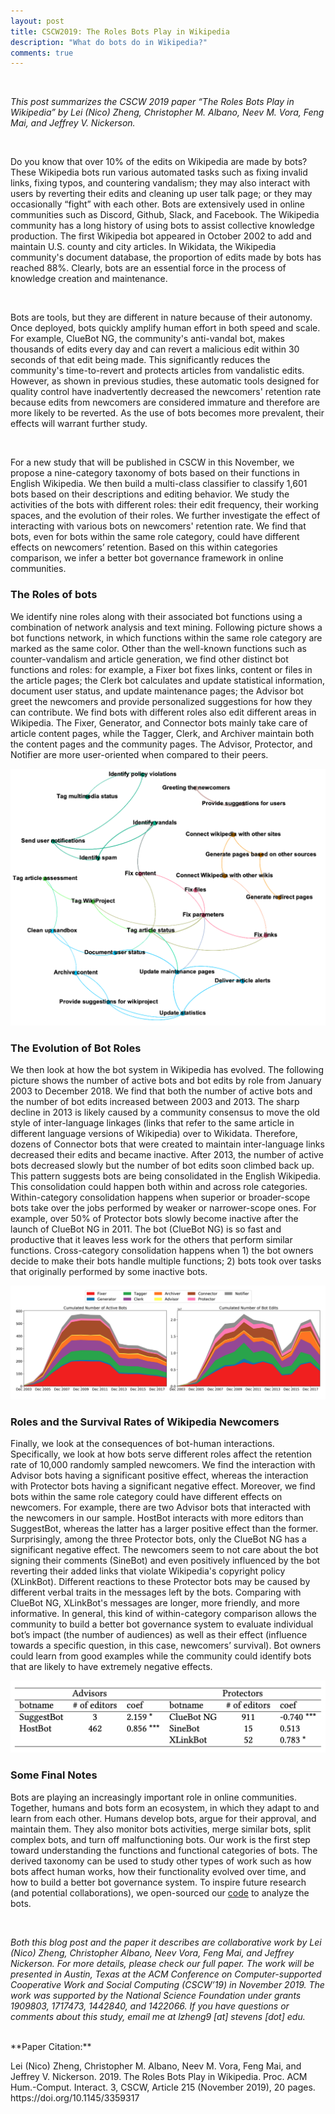 ```yaml
---
layout: post
title: CSCW2019: The Roles Bots Play in Wikipedia
description: "What do bots do in Wikipedia?"
comments: true
---
```

<br>
<p><i>This post summarizes the CSCW 2019 paper “The Roles Bots Play in Wikipedia” by Lei (Nico) Zheng, Christopher M. Albano, Neev M. Vora, Feng Mai, and Jeffrey V. Nickerson.</i></p>

<br>
<p>Do you know that over 10% of the edits on Wikipedia are made by bots? These Wikipedia bots run various automated tasks such as fixing invalid links, fixing typos, and countering vandalism; they may also interact with users by reverting their edits and cleaning up user talk page; or they may occasionally “fight” with each other. Bots are extensively used in online communities such as Discord, Github, Slack, and Facebook. The Wikipedia community has a long history of using bots to assist collective knowledge production. The first Wikipedia bot appeared in October 2002 to add and maintain U.S. county and city articles. In Wikidata, the Wikipedia community's document database, the proportion of edits made by bots has reached 88%. Clearly, bots are an essential force in the process of knowledge creation and maintenance.</p>

<br>
<p>Bots are tools, but they are different in nature because of their autonomy. Once deployed, bots quickly amplify human effort in both speed and scale. For example, ClueBot NG, the community's anti-vandal bot, makes thousands of edits every day and can revert a malicious edit within 30 seconds of that edit being made. This significantly reduces the community's time-to-revert and protects articles from vandalistic edits. However, as shown in previous studies, these automatic tools designed for quality control have inadvertently decreased the newcomers' retention rate because edits from newcomers are considered immature and therefore are more likely to be reverted. As the use of bots becomes more prevalent, their effects will warrant further study.</p>

<br>
<p>For a new study that will be published in CSCW in this November, we propose a nine-category taxonomy of bots based on their functions in English Wikipedia. We then build a multi-class classifier to classify 1,601 bots based on their descriptions and editing behavior. We study the activities of the bots with different roles: their edit frequency, their working spaces, and the evolution of their roles. We further investigate the effect of interacting with various bots on newcomers' retention rate. We find that bots, even for bots within the same role category, could have different effects on newcomers’ retention. Based on this within categories comparison, we infer a better bot governance framework in online communities.</p>



### The Roles of bots
<p>We identify nine roles along with their associated bot functions using a combination of network analysis and text mining. Following picture shows a bot functions network, in which functions within the same role category are marked as the same color. Other than the well-known functions such as counter-vandalism and article generation, we find other distinct bot functions and roles: for example, a Fixer bot fixes links, content or files in the article pages; the Clerk bot calculates and update statistical information, document user status, and update maintenance pages; the Advisor bot greet the newcomers and provide personalized suggestions for how they can contribute. We find bots with different roles also edit different areas in Wikipedia. The Fixer, Generator, and Connector bots mainly take care of article content pages, while the Tagger, Clerk, and Archiver maintain both the content pages and the community pages. The Advisor, Protector, and Notifier are more user-oriented when compared to their peers.</p>

![A bot functions network](https://github.com/Nicozheng/nicozheng.github.io/blob/master/images/bots_taxonomy/bot_functions.png?raw=true)

### The Evolution of Bot Roles
<p>We then look at how the bot system in Wikipedia has evolved. The following picture shows the number of active bots and bot edits by role from January 2003 to December 2018. We find that both the number of active bots and the number of bot edits increased between 2003 and 2013. The sharp decline in 2013 is likely caused by a community consensus to move the old style of inter-language linkages (links that refer to the same article in different language versions of Wikipedia) over to Wikidata. Therefore, dozens of Connector bots that were created to maintain inter-language links decreased their edits and became inactive. After 2013, the number of active bots decreased slowly but the number of bot edits soon climbed back up. This pattern suggests bots are being consolidated in the English Wikipedia. This consolidation could happen both within and across role categories. Within-category consolidation happens when superior or broader-scope bots take over the jobs performed by weaker or narrower-scope ones. For example, over 50% of Protector bots slowly become inactive after the launch of ClueBot NG in 2011. The bot (ClueBot NG) is so fast and productive that it leaves less work for the others that perform similar functions. Cross-category consolidation happens when 1) the bot owners decide to make their bots handle multiple functions; 2) bots took over tasks that originally performed by some inactive bots.</p>

![Number of Active Bots (left) and Bot Edits (right) by Role](https://github.com/Nicozheng/nicozheng.github.io/blob/master/images/bots_taxonomy/image-evolve.png?raw=true)


### Roles and the Survival Rates of Wikipedia Newcomers
<p>Finally, we look at the consequences of bot-human interactions. Specifically, we look at how bots serve different roles affect the retention rate of 10,000 randomly sampled newcomers. We find the interaction with Advisor bots having a significant positive effect, whereas the interaction with Protector bots having a significant negative effect. Moreover, we find bots within the same role category could have different effects on newcomers. For example, there are two Advisor bots that interacted with the newcomers in our sample. HostBot interacts with more editors than SuggestBot, whereas the latter has a larger positive effect than the former. Surprisingly, among the three Protector bots, only the ClueBot NG has a significant negative effect. The newcomers seem to not care about the bot signing their comments (SineBot) and even positively influenced by the bot reverting their added links that violate Wikipedia's copyright policy (XLinkBot). Different reactions to these Protector bots may be caused by different verbal traits in the messages left by the bots. Comparing with ClueBot NG, XLinkBot's messages are longer, more friendly, and more informative. In general, this kind of within-category comparison allows the community to build a better bot governance system to evaluate individual bot’s impact (the number of audiences) as well as their effect (influence towards a specific question, in this case, newcomers’ survival). Bot owners could learn from good examples while the community could identify bots that are likely to have extremely negative effects.</p>

![Coefficient of Bot effect on Newcomers' Survival Rate](https://github.com/Nicozheng/nicozheng.github.io/blob/master/images/bots_taxonomy/image-compare.png?raw=true)


### Some Final Notes
<p>Bots are playing an increasingly important role in online communities. Together, humans and bots form an ecosystem, in which they adapt to and learn from each other. Humans develop bots, argue for their approval, and maintain them. They also monitor bots activities, merge similar bots, split complex bots, and turn off malfunctioning bots. Our work is the first step toward understanding the functions and functional categories of bots. The derived taxonomy can be used to study other types of work such as how bots affect human works, how their functionality evolved over time, and how to build a better bot governance system. To inspire future research (and potential collaborations), we open-sourced our <a href="https://github.com/Nicozheng/Wikipedia_bots_taxonomy" target="_blank">code</a> to analyze the bots.</p>

<br>
<p><i>Both this blog post and the paper it describes are collaborative work by Lei (Nico) Zheng, Christopher Albano, Neev Vora, Feng Mai, and Jeffrey Nickerson. For more details, please check our full paper. The work will be presented in Austin, Texas at the ACM Conference on Computer-supported Cooperative Work and Social Computing (CSCW’19) in November 2019. The work was supported by the National Science Foundation under grants 1909803, 1717473, 1442840, and 1422066. If you have questions or comments about this study, email me at lzheng9 [at] stevens [dot] edu.</i></p>

<br>
**Paper Citation:**
<br>
<p>Lei (Nico) Zheng, Christopher M. Albano, Neev M. Vora, Feng Mai, and Jeffrey V. Nickerson. 2019. The Roles Bots Play in Wikipedia. Proc. ACM Hum.-Comput. Interact. 3, CSCW, Article 215 (November 2019), 20 pages. https://doi.org/10.1145/3359317</p>
